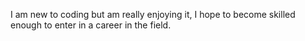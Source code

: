 
I am new to coding but am really enjoying it, I hope to become skilled enough to enter in a career in the field. 
